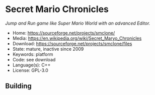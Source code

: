 # Secret Mario Chronicles

_Jump and Run game like Super Mario World with an advanced Editor._

- Home: https://sourceforge.net/projects/smclone/
- Media: https://en.wikipedia.org/wiki/Secret_Maryo_Chronicles
- Download: https://sourceforge.net/projects/smclone/files
- State: mature, inactive since 2009
- Keywords: platform
- Code: see download
- Language(s): C++
- License: GPL-3.0

## Building

